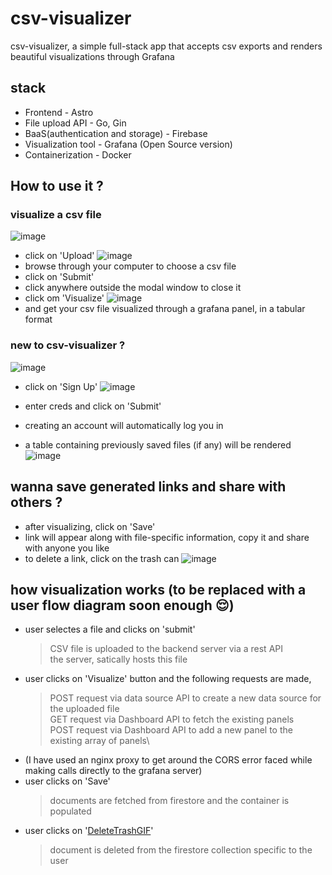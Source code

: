 # csv-visualizer
csv-visualizer, a simple full-stack app that accepts csv exports and renders beautiful visualizations through Grafana

## stack
- Frontend - Astro 
- File upload API - Go, Gin
- BaaS(authentication and storage) - Firebase
- Visualization tool - Grafana (Open Source version)
- Containerization - Docker

## How to use it ?

### visualize a csv file
![image](https://user-images.githubusercontent.com/83641627/229304559-c613d4c9-f3ba-417d-9482-c67d9894ead3.png)

- click on 'Upload'
![image](https://user-images.githubusercontent.com/83641627/229304690-80f7d3ec-5baa-4ca3-a833-811e0be9db69.png)
- browse through your computer to choose a csv file
- click on 'Submit'
- click anywhere outside the modal window to close it
- click om 'Visualize'
![image](https://user-images.githubusercontent.com/83641627/229304744-2dd5f610-f8bb-494d-b9f9-8dabda5bf290.png)
- and get your csv file visualized through a grafana panel, in a tabular format

### new to csv-visualizer ?
![image](https://user-images.githubusercontent.com/83641627/229306423-b5e41858-09d6-41df-9aa3-b090d004e07b.png)

- click on 'Sign Up'
![image](https://user-images.githubusercontent.com/83641627/229306437-64e615ae-e402-4b6d-98b2-6eacc86e1c03.png)

- enter creds and click on 'Submit'
- creating an account will automatically log you in
- a table containing previously saved files (if any) will be rendered 
![image](https://user-images.githubusercontent.com/83641627/229306565-af99ebb5-b3bc-4a6c-932d-ff931863790a.png)


## wanna save generated links and share with others ?
- after visualizing, click on 'Save'
- link will appear along with file-specific information, copy it and share with anyone you like
- to delete a link, click on the trash can 
![image](https://user-images.githubusercontent.com/83641627/229306634-41ab4716-278a-4fb5-b017-55228c5b0645.png)

## how visualization works (to be replaced with a user flow diagram soon enough 😌)
- user selectes a file and clicks on 'submit' 
  > CSV file is uploaded to the backend server via a rest API\
  > the server, satically hosts this file
- user clicks on 'Visualize' button and the following requests are made, 
  > POST request via data source API to create a new data source for the uploaded file\
  > GET request via Dashboard API to fetch the existing panels\
  > POST request via Dashboard API to add a new panel to the existing array of panels\
- (I have used an nginx proxy to get around the CORS error faced while making calls directly to the grafana server)
- user clicks on 'Save' 
  > documents are fetched from firestore and the container is populated
- user clicks on '[DeleteTrashGIF](https://user-images.githubusercontent.com/83641627/229306081-d90be846-5093-435f-8f95-375129cadfe6.gif)'
  > document is deleted from the firestore collection specific to the user
